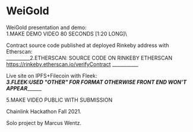 # WeiGold

WeiGold presentation and demo:\
1.MAKE DEMO VIDEO 80 SECONDS [1:20 LONG]\ 

Contract source code published at deployed Rinkeby address with Etherscan:\
__________2.ETHERSCAN: SOURCE CODE ON RINKEBY ETHERSCAN https://rinkeby.etherscan.io/verifyContract ___________

Live site on IPFS+Filecoin with Fleek:\
_______3.FLEEK:USED "OTHER" FOR FORMAT OTHERWISE FRONT END WON'T APPEAR_____________

5.MAKE VIDEO PUBLIC WITH SUBMISSION

Chainlink Hackathon Fall 2021.

Solo project by Marcus Wentz.

